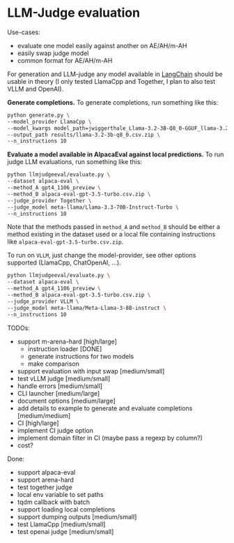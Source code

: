 # LLM-Judge evaluation


Use-cases:
* evaluate one model easily against another on AE/AH/m-AH
* easily swap judge model
* common format for AE/AH/m-AH

For generation and LLM-judge any model available in [LangChain](https://python.langchain.com/docs/integrations/chat/])
should be usable in theory (I only tested LlamaCpp and Together, I plan to also test VLLM and OpenAI).

**Generate completions.** To generate completions, run something like this:
```bash
python generate.py \
--model_provider LlamaCpp \
--model_kwargs model_path=jwiggerthale_Llama-3.2-3B-Q8_0-GGUF_llama-3.2-3b-q8_0.gguf max_retries=3 \
--output_path results/llama-3.2-3b-q8_0.csv.zip \
--n_instructions 10
```

**Evaluate a model available in AlpacaEval against local predictions.**
To run judge LLM evaluations, run something like this:
```bash
python llmjudgeeval/evaluate.py \
--dataset alpaca-eval \
--method_A gpt4_1106_preview \
--method_B alpaca-eval-gpt-3.5-turbo.csv.zip \
--judge_provider Together \
--judge_model meta-llama/Llama-3.3-70B-Instruct-Turbo \
--n_instructions 10
```
Note that the methods passed in `method_A` and `method_B` should be either a method existing in the
dataset used or a local file containing instructions like `alpaca-eval-gpt-3.5-turbo.csv.zip`.

To run on `VLLM`, just change the model-provider, see other options supported (LlamaCpp, ChatOpenAI, ...). 
```bash
python llmjudgeeval/evaluate.py \
--dataset alpaca-eval \
--method_A gpt4_1106_preview \
--method_B alpaca-eval-gpt-3.5-turbo.csv.zip \
--judge_provider VLLM \
--judge_model meta-llama/Meta-Llama-3-8B-instruct \
--n_instructions 10
```

TODOs:
* support m-arena-hard [high/large]
  * instruction loader [DONE]
  * generate instructions for two models 
  * make comparison
* support evaluation with input swap [medium/small]
* test vLLM judge [medium/small]
* handle errors [medium/small]
* CLI launcher [medium/large]
* document options [medium/large]
* add details to example to generate and evaluate completions [medium/medium] 
* CI [high/large]
* implement CI judge option
* implement domain filter in CI (maybe pass a regexp by column?)
* cost? 

Done:
* support alpaca-eval
* support arena-hard
* test together judge
* local env variable to set paths
* tqdm callback with batch
* support loading local completions
* support dumping outputs [medium/small]
* test LlamaCpp [medium/small]
* test openai judge [medium/small]